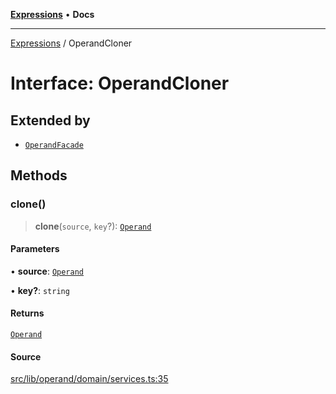 [**Expressions**](../README.md) • **Docs**

***

[Expressions](../README.md) / OperandCloner

# Interface: OperandCloner

## Extended by

- [`OperandFacade`](OperandFacade.md)

## Methods

### clone()

> **clone**(`source`, `key`?): [`Operand`](../classes/Operand.md)

#### Parameters

• **source**: [`Operand`](../classes/Operand.md)

• **key?**: `string`

#### Returns

[`Operand`](../classes/Operand.md)

#### Source

[src/lib/operand/domain/services.ts:35](https://github.com/data7expressions/3xpr/blob/7acee0c2886cdd6f6b6d4a83a1fd843738c9d027/src/lib/operand/domain/services.ts#L35)
